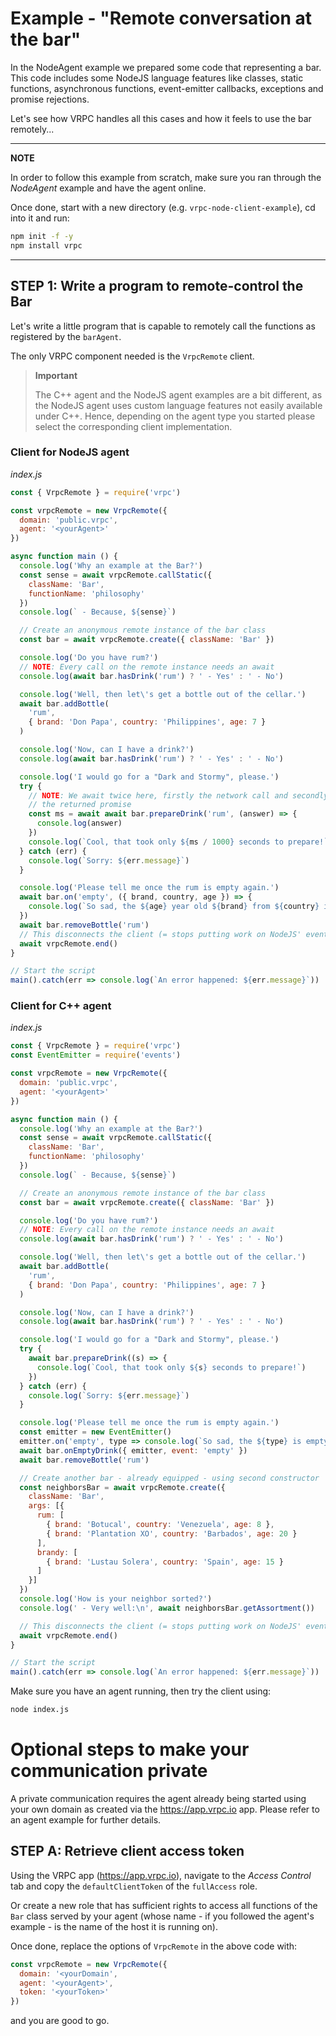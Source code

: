 # Example - "Remote conversation at the bar"

In the NodeAgent example we prepared some code that representing a bar. This
code includes some NodeJS language features like classes, static functions,
asynchronous functions, event-emitter callbacks, exceptions and promise
rejections.

Let's see how VRPC handles all this cases and how it feels to use the bar
remotely...

---
**NOTE**

In order to follow this example from scratch, make sure you ran through the
*NodeAgent* example and have the agent online.

Once done, start with a new
directory (e.g. `vrpc-node-client-example`), cd into it and run:

```bash
npm init -f -y
npm install vrpc
```

---

## STEP 1: Write a program to remote-control the Bar

Let's write a little program that is capable to remotely call the functions
as registered by the `barAgent`.

The only VRPC component needed is the `VrpcRemote` client.

> **Important**
>
> The C++ agent and the NodeJS agent examples are a bit different, as the NodeJS
> agent uses custom language features not easily available under C++.
> Hence, depending on the agent type you started please select the corresponding
> client implementation.

### Client for NodeJS agent

*index.js*
```javascript
const { VrpcRemote } = require('vrpc')

const vrpcRemote = new VrpcRemote({
  domain: 'public.vrpc',
  agent: '<yourAgent>'
})

async function main () {
  console.log('Why an example at the Bar?')
  const sense = await vrpcRemote.callStatic({
    className: 'Bar',
    functionName: 'philosophy'
  })
  console.log(` - Because, ${sense}`)

  // Create an anonymous remote instance of the bar class
  const bar = await vrpcRemote.create({ className: 'Bar' })

  console.log('Do you have rum?')
  // NOTE: Every call on the remote instance needs an await
  console.log(await bar.hasDrink('rum') ? ' - Yes' : ' - No')

  console.log('Well, then let\'s get a bottle out of the cellar.')
  await bar.addBottle(
    'rum',
    { brand: 'Don Papa', country: 'Philippines', age: 7 }
  )

  console.log('Now, can I have a drink?')
  console.log(await bar.hasDrink('rum') ? ' - Yes' : ' - No')

  console.log('I would go for a "Dark and Stormy", please.')
  try {
    // NOTE: We await twice here, firstly the network call and secondly
    // the returned promise
    const ms = await await bar.prepareDrink('rum', (answer) => {
      console.log(answer)
    })
    console.log(`Cool, that took only ${ms / 1000} seconds to prepare!`)
  } catch (err) {
    console.log(`Sorry: ${err.message}`)
  }

  console.log('Please tell me once the rum is empty again.')
  await bar.on('empty', ({ brand, country, age }) => {
    console.log(`So sad, the ${age} year old ${brand} from ${country} is empty.`)
  })
  await bar.removeBottle('rum')
  // This disconnects the client (= stops putting work on NodeJS' event loop)
  await vrpcRemote.end()
}

// Start the script
main().catch(err => console.log(`An error happened: ${err.message}`))
```

### Client for C++ agent

*index.js*
```javascript
const { VrpcRemote } = require('vrpc')
const EventEmitter = require('events')

const vrpcRemote = new VrpcRemote({
  domain: 'public.vrpc',
  agent: '<yourAgent>'
})

async function main () {
  console.log('Why an example at the Bar?')
  const sense = await vrpcRemote.callStatic({
    className: 'Bar',
    functionName: 'philosophy'
  })
  console.log(` - Because, ${sense}`)

  // Create an anonymous remote instance of the bar class
  const bar = await vrpcRemote.create({ className: 'Bar' })

  console.log('Do you have rum?')
  // NOTE: Every call on the remote instance needs an await
  console.log(await bar.hasDrink('rum') ? ' - Yes' : ' - No')

  console.log('Well, then let\'s get a bottle out of the cellar.')
  await bar.addBottle(
    'rum',
    { brand: 'Don Papa', country: 'Philippines', age: 7 }
  )

  console.log('Now, can I have a drink?')
  console.log(await bar.hasDrink('rum') ? ' - Yes' : ' - No')

  console.log('I would go for a "Dark and Stormy", please.')
  try {
    await bar.prepareDrink((s) => {
      console.log(`Cool, that took only ${s} seconds to prepare!`)
    })
  } catch (err) {
    console.log(`Sorry: ${err.message}`)
  }

  console.log('Please tell me once the rum is empty again.')
  const emitter = new EventEmitter()
  emitter.on('empty', type => console.log(`So sad, the ${type} is empty.`))
  await bar.onEmptyDrink({ emitter, event: 'empty' })
  await bar.removeBottle('rum')

  // Create another bar - already equipped - using second constructor
  const neighborsBar = await vrpcRemote.create({
    className: 'Bar',
    args: [{
      rum: [
        { brand: 'Botucal', country: 'Venezuela', age: 8 },
        { brand: 'Plantation XO', country: 'Barbados', age: 20 }
      ],
      brandy: [
        { brand: 'Lustau Solera', country: 'Spain', age: 15 }
      ]
    }]
  })
  console.log('How is your neighbor sorted?')
  console.log(' - Very well:\n', await neighborsBar.getAssortment())

  // This disconnects the client (= stops putting work on NodeJS' event loop)
  await vrpcRemote.end()
}

// Start the script
main().catch(err => console.log(`An error happened: ${err.message}`))
```


Make sure you have an agent running, then try the client using:

```bash
node index.js
```

# Optional steps to make your communication private

A private communication requires the agent already being started using your own
domain as created via the https://app.vrpc.io app. Please refer to an agent
example for further details.

## STEP A: Retrieve client access token

Using the VRPC app (https://app.vrpc.io), navigate to the *Access Control* tab
and copy the `defaultClientToken` of the `fullAccess` role.

Or create a new role that has sufficient rights to access all functions of the
`Bar` class served by your agent (whose name - if you followed the agent's
example - is the name of the host it is running on).

Once done, replace the options of `VrpcRemote` in the above code with:

```javascript
const vrpcRemote = new VrpcRemote({
  domain: '<yourDomain',
  agent: '<yourAgent>',
  token: '<yourToken>'
})
```

and you are good to go.
